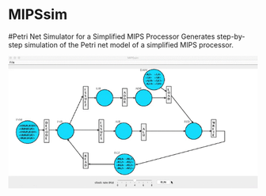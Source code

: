 # MIPSsim
#Petri Net Simulator for a Simplified MIPS Processor
Generates step-by-step simulation of the Petri net model of a simplified MIPS processor.


 ![alt tag](images/MIPSsim.gif)
